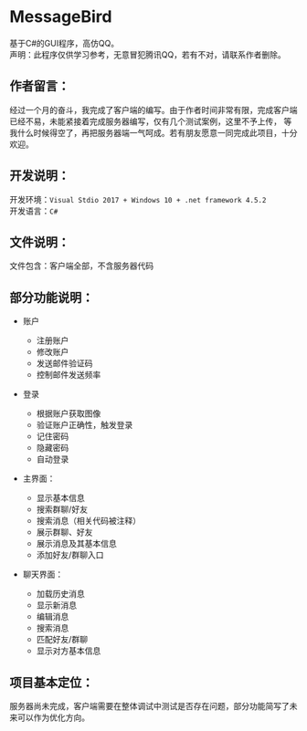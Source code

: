 # MessageBird
基于C#的GUI程序，高仿QQ。<br>
声明：此程序仅供学习参考，无意冒犯腾讯QQ，若有不对，请联系作者删除。

## 作者留言：
经过一个月的奋斗，我完成了客户端的编写。由于作者时间非常有限，完成客户端已经不易，未能紧接着完成服务器编写，仅有几个测试案例，这里不予上传，
等我什么时候得空了，再把服务器端一气呵成。若有朋友愿意一同完成此项目，十分欢迎。

## 开发说明：  
开发环境：`Visual Stdio 2017 + Windows 10 + .net framework 4.5.2`  
开发语言：`C#`  

## 文件说明：
文件包含：客户端全部，不含服务器代码

## 部分功能说明：
* 账户
  * 注册账户
  * 修改账户
  * 发送邮件验证码
  * 控制邮件发送频率
  
* 登录
  * 根据账户获取图像
  * 验证账户正确性，触发登录
  * 记住密码
  * 隐藏密码
  * 自动登录
  
* 主界面：
  * 显示基本信息
  * 搜索群聊/好友
  * 搜索消息（相关代码被注释）
  * 展示群聊、好友
  * 展示消息及其基本信息
  * 添加好友/群聊入口
  
* 聊天界面：
  * 加载历史消息
  * 显示新消息
  * 编辑消息
  * 搜索消息
  * 匹配好友/群聊
  * 显示对方基本信息
  
## 项目基本定位：
服务器尚未完成，客户端需要在整体调试中测试是否存在问题，部分功能简写了未来可以作为优化方向。
